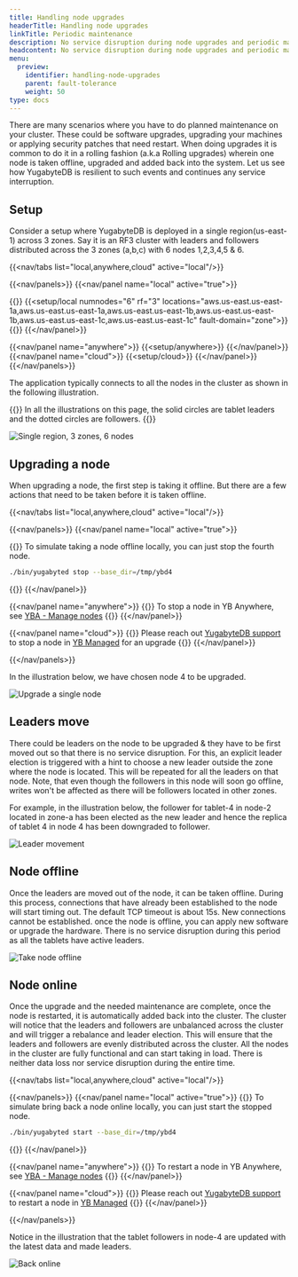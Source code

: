 ```yaml
---
title: Handling node upgrades
headerTitle: Handling node upgrades
linkTitle: Periodic maintenance
description: No service disruption during node upgrades and periodic maintenance
headcontent: No service disruption during node upgrades and periodic maintenance
menu:
  preview:
    identifier: handling-node-upgrades
    parent: fault-tolerance
    weight: 50
type: docs
---
```


There are many scenarios where you have to do planned maintenance on your cluster. These could be software upgrades, upgrading your machines or applying security patches that need restart. When doing upgrades it is common to do it in a rolling fashion (a.k.a Rolling upgrades) wherein one node is taken offline, upgraded and added back into the system. Let us see how YugabyteDB is resilient to such events and continues any service interruption.

## Setup

Consider a setup where YugabyteDB is deployed in a single region(us-east-1) across 3 zones. Say it is an RF3 cluster with leaders and followers distributed across the 3 zones (a,b,c) with 6 nodes 1,2,3,4,5 & 6.

<!-- begin: nav tabs -->
{{<nav/tabs list="local,anywhere,cloud" active="local"/>}}

{{<nav/panels>}}
{{<nav/panel name="local" active="true">}}
<!-- local cluster setup instructions -->
{{<collapse title="Setup a local cluster">}}
{{<setup/local
  numnodes="6"
  rf="3"
  locations="aws.us-east.us-east-1a,aws.us-east.us-east-1a,aws.us-east.us-east-1b,aws.us-east.us-east-1b,aws.us-east.us-east-1c,aws.us-east.us-east-1c"
  fault-domain="zone">}}
{{</collapse>}}
{{</nav/panel>}}

{{<nav/panel name="anywhere">}} {{<setup/anywhere>}} {{</nav/panel>}}
{{<nav/panel name="cloud">}} {{<setup/cloud>}} {{</nav/panel>}}
{{</nav/panels>}}
<!-- end: nav tabs -->

The application typically connects to all the nodes in the cluster as shown in the following illustration.

{{<note>}}
In all the illustrations on this page, the solid circles are tablet leaders and the dotted circles are followers.
{{</note>}}

![Single region, 3 zones, 6 nodes](/images/explore/fault-tolerance/node-upgrades-setup.png)

## Upgrading a node

When upgrading a node, the first step is taking it offline. But there are a few actions that need to be taken before it is taken offline.

<!-- begin nav tabs -->
{{<nav/tabs list="local,anywhere,cloud" active="local"/>}}

{{<nav/panels>}}
{{<nav/panel name="local" active="true">}}
<!-- local cluster setup instructions -->
{{<collapse title="Take a node offline locally">}}
To simulate taking a node offline locally, you can just stop the fourth node.

```bash
./bin/yugabyted stop --base_dir=/tmp/ybd4
```

{{</collapse>}}
{{</nav/panel>}}

{{<nav/panel name="anywhere">}}
{{<note>}} To stop a node in YB Anywhere, see [YBA - Manage nodes](../../../yugabyte-platform/manage-deployments/remove-nodes/#start-and-stop-node-processes) {{</note>}}
{{</nav/panel>}}

{{<nav/panel name="cloud">}}
{{<note>}} Please reach out [YugabyteDB support](https://support.yugabyte.com) to stop a node in [YB Managed](../../../yugabyte-cloud/) for an upgrade {{</note>}}
{{</nav/panel>}}

{{</nav/panels>}}

In the illustration below, we have chosen node 4 to be upgraded.

![Upgrade a single node](/images/explore/fault-tolerance/node-upgrades-take-offline.png)

## Leaders move

There could be leaders on the node to be upgraded & they have to be first moved out so that there is no service disruption. For this, an explicit leader election is triggered with a hint to choose a new leader outside the zone where the node is located. This will be repeated for all the leaders on that node. Note, that even though the followers in this node will soon go offline, writes won't be affected as there will be followers located in other zones.

For example, in the illustration below, the follower for tablet-4 in node-2 located in zone-a has been elected as the new leader and hence the replica of tablet 4 in node 4 has been downgraded to follower.

![Leader movement](/images/explore/fault-tolerance/node-upgrades-leader-move.png)

## Node offline

Once the leaders are moved out of the node, it can be taken offline. During this process, connections that have already been established to the node will start timing out. The default TCP timeout is about 15s. New connections cannot be established. once the node is offline, you can apply new software or upgrade the hardware. There is no service disruption during this period as all the tablets have active leaders.

![Take node offline](/images/explore/fault-tolerance/node-upgrades-node-offline.png)

## Node online

Once the upgrade and the needed maintenance are complete, once the node is restarted, it is automatically added back into the cluster. The cluster will notice that the leaders and followers are unbalanced across the cluster and will trigger a rebalance and leader election. This will ensure that the leaders and followers are evenly distributed across the cluster. All the nodes in the cluster are fully functional and can start taking in load. There is neither data loss nor service disruption during the entire time.

<!-- begin nav tabs -->
{{<nav/tabs list="local,anywhere,cloud" active="local"/>}}

{{<nav/panels>}}
{{<nav/panel name="local" active="true">}}
{{<collapse title="Bring back a node online locally">}}
To simulate bring back a node online locally, you can just start the stopped node.

```bash
./bin/yugabyted start --base_dir=/tmp/ybd4
```

{{</collapse>}}
{{</nav/panel>}}

{{<nav/panel name="anywhere">}}
{{<note>}} To restart a node in YB Anywhere, see [YBA - Manage nodes](../../../yugabyte-platform/manage-deployments/remove-nodes/#start-and-stop-node-processes) {{</note>}}
{{</nav/panel>}}

{{<nav/panel name="cloud">}}
{{<note>}} Please reach out [YugabyteDB support](https://support.yugabyte.com) to restart a node in [YB Managed](../../../yugabyte-cloud/)  {{</note>}}
{{</nav/panel>}}

{{</nav/panels>}}

Notice in the illustration that the tablet followers in node-4 are updated with the latest data and made leaders.

![Back online](/images/explore/fault-tolerance/node-upgrades-back-online.png)
